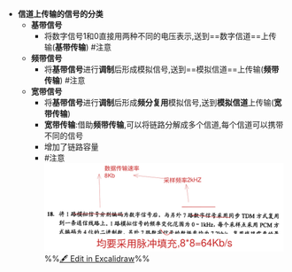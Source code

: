 - **信道上传输的信号的分类**
	- **基带信号**
		- 将数字信号1和0直接用两种不同的电压表示,送到==数字信道==上传输(**基带传输**) #注意
	- **频带信号**
		- 将**基带信号**进行**调制**后形成模拟信号,送到==模拟信道==上传输(**频带传输**) #注意
	- **宽带信号**
		- 将**基带信号**进行**调制**后形成**频分复用**模拟信号,送到**模拟信道**上传输(**宽带传输**)
		- **宽带传输**:借助**频带传输**,可以将链路分解成多个信道,每个信道可以携带不同的信号
		- 增加了链路容量
		- #注意 ![](attachments/%E5%85%B3%E4%BA%8E%E9%80%9A%E4%BF%A1%E7%9A%84%E5%9F%BA%E6%9C%AC%E6%A6%82%E5%BF%B5%202022-09-29%2021.17.52.excalidraw.svg)
%%[🖋 Edit in Excalidraw](attachments/%E5%85%B3%E4%BA%8E%E9%80%9A%E4%BF%A1%E7%9A%84%E5%9F%BA%E6%9C%AC%E6%A6%82%E5%BF%B5%202022-09-29%2021.17.52.excalidraw.md)%%